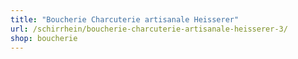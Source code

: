 ```yaml
---
title: "Boucherie Charcuterie artisanale Heisserer"
url: /schirrhein/boucherie-charcuterie-artisanale-heisserer-3/
shop: boucherie
---
```

